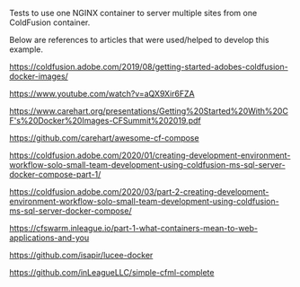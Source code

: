 Tests to use one NGINX container to server multiple sites from one ColdFusion container.

Below are references to articles that were used/helped to develop this example.

https://coldfusion.adobe.com/2019/08/getting-started-adobes-coldfusion-docker-images/

https://www.youtube.com/watch?v=aQX9Xir6FZA

https://www.carehart.org/presentations/Getting%20Started%20With%20CF's%20Docker%20Images-CFSummit%202019.pdf

https://github.com/carehart/awesome-cf-compose

https://coldfusion.adobe.com/2020/01/creating-development-environment-workflow-solo-small-team-development-using-coldfusion-ms-sql-server-docker-compose-part-1/

https://coldfusion.adobe.com/2020/03/part-2-creating-development-environment-workflow-solo-small-team-development-using-coldfusion-ms-sql-server-docker-compose/

https://cfswarm.inleague.io/part-1-what-containers-mean-to-web-applications-and-you

https://github.com/isapir/lucee-docker

https://github.com/inLeagueLLC/simple-cfml-complete
